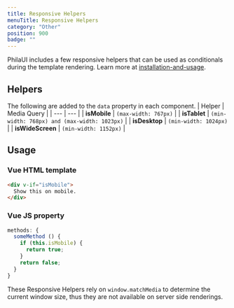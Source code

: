 ```yaml
---
title: Responsive Helpers
menuTitle: Responsive Helpers
category: "Other"
position: 900
badge: ""
---
```


PhilaUI includes a few responsive helpers that can be used as conditionals during the template rendering. Learn more at [installation-and-usage](/installation-and-usage#responsive-helpers).

## Helpers

The following are added to the `data` property in each component.
| Helper | Media Query |
| --- | --- |
| **isMobile** | `(max-width: 767px)` |
| **isTablet** | `(min-width: 768px) and (max-width: 1023px)` |
| **isDesktop** | `(min-width: 1024px)` |
| **isWideScreen** | `(min-width: 1152px)` |

## Usage

### Vue HTML template

```html
<div v-if="isMobile">
  Show this on mobile.
</div>
```

### Vue JS property

```js
methods: {
  someMethod () {
    if (this.isMobile) {
      return true;
    }
    return false;
  }
}
```

<alert type="warning">These Responsive Helpers rely on `window.matchMedia` to determine the current window size, thus they are not available on server side renderings.</alert>
